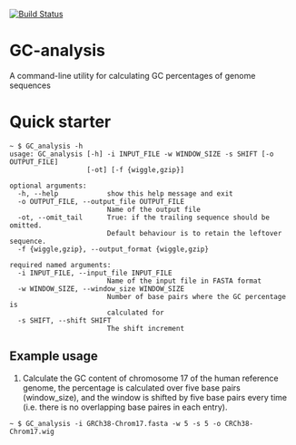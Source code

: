 [![Build Status](https://travis-ci.org/tonyyzy/GC_analysis.svg?branch=master)](https://travis-ci.org/tonyyzy/GC_analysis)
# GC-analysis
A command-line utility for calculating GC percentages of genome sequences

# Quick starter
```
~ $ GC_analysis -h
usage: GC_analysis [-h] -i INPUT_FILE -w WINDOW_SIZE -s SHIFT [-o OUTPUT_FILE]
                   [-ot] [-f {wiggle,gzip}]

optional arguments:
  -h, --help            show this help message and exit
  -o OUTPUT_FILE, --output_file OUTPUT_FILE
                        Name of the output file
  -ot, --omit_tail      True: if the trailing sequence should be omitted.
                        Default behaviour is to retain the leftover sequence.
  -f {wiggle,gzip}, --output_format {wiggle,gzip}

required named arguments:
  -i INPUT_FILE, --input_file INPUT_FILE
                        Name of the input file in FASTA format
  -w WINDOW_SIZE, --window_size WINDOW_SIZE
                        Number of base pairs where the GC percentage is
                        calculated for
  -s SHIFT, --shift SHIFT
                        The shift increment

```
## Example usage
1. Calculate the GC content of chromosome 17 of the human reference genome, the percentage is calculated over five base pairs (window_size), and the window is shifted by five base pairs every time (i.e. there is no overlapping base paires in each entry).
```
~ $ GC_analysis -i GRCh38-Chrom17.fasta -w 5 -s 5 -o CRCh38-Chrom17.wig
```

